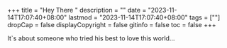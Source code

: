 +++
title = "Hey There "
description = ""
date = "2023-11-14T17:07:40+08:00"
lastmod = "2023-11-14T17:07:40+08:00"
tags = [""]
dropCap = false
displayCopyright = false
gitinfo = false
toc = false
+++

It`s about someone who tried his best to love this world...